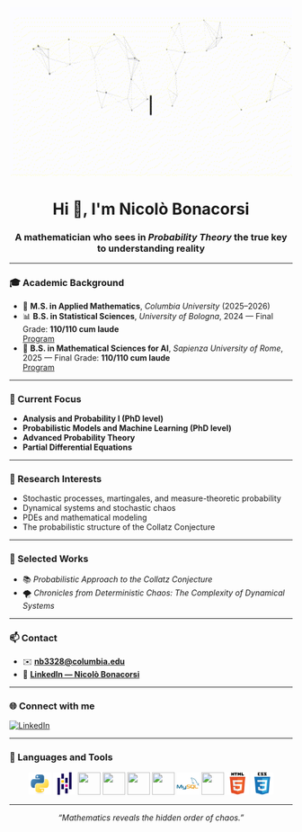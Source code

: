 <p align="center">
  <img src="gifmia.gif" alt="GitHub GIF" width="800" height="300">
</p>

<h1 align="center">Hi 👋, I'm Nicolò Bonacorsi</h1>
<h3 align="center">A mathematician who sees in <em>Probability Theory</em> the true key to understanding reality</h3>

---

### 🎓 Academic Background

- 🎯 **M.S. in Applied Mathematics**, *Columbia University* (2025–2026)
- 📊 **B.S. in Statistical Sciences**, *University of Bologna*, 2024 — Final Grade: <strong>110/110 cum laude</strong>  
  [Program](https://corsi.unibo.it/laurea/ScienzeStatistiche)
- 🤖 **B.S. in Mathematical Sciences for AI**, *Sapienza University of Rome*, 2025 — Final Grade: <strong>110/110 cum laude</strong>  
  [Program](https://corsidilaurea.uniroma1.it/it/course/33593)

---

### 📘 Current Focus

- **Analysis and Probability I (PhD level)**  
- **Probabilistic Models and Machine Learning (PhD level)**  
- **Advanced Probability Theory**  
- **Partial Differential Equations**

---

### 🔬 Research Interests

- Stochastic processes, martingales, and measure-theoretic probability  
- Dynamical systems and stochastic chaos  
- PDEs and mathematical modeling  
- The probabilistic structure of the Collatz Conjecture  

---

### 🧠 Selected Works

- 📚 *Probabilistic Approach to the Collatz Conjecture*  
- 🌪 *Chronicles from Deterministic Chaos: The Complexity of Dynamical Systems*

---

### 📫 Contact

- ✉️ **nb3328@columbia.edu**  
- 💼 [**LinkedIn — Nicolò Bonacorsi**](https://www.linkedin.com/in/nicolò-bonacorsi-237a442a6)

---

### 🌐 Connect with me

<p align="left">
  <a href="https://www.linkedin.com/in/nicolò-bonacorsi-237a442a6" target="_blank">
    <img src="https://raw.githubusercontent.com/rahuldkjain/github-profile-readme-generator/master/src/images/icons/Social/linked-in-alt.svg" alt="LinkedIn" height="40" width="40" />
  </a>
</p>

---

### 🧩 Languages and Tools

<p align="center">
  <a href="https://www.python.org/" target="_blank"><img src="https://raw.githubusercontent.com/devicons/devicon/master/icons/python/python-original.svg" width="40" height="40"/></a>
  <a href="https://pandas.pydata.org/" target="_blank"><img src="https://raw.githubusercontent.com/devicons/devicon/2ae2a900d2f041da66e950e4d48052658d850630/icons/pandas/pandas-original.svg" width="40" height="40"/></a>
  <a href="https://scikit-learn.org/" target="_blank"><img src="https://upload.wikimedia.org/wikipedia/commons/0/05/Scikit_learn_logo_small.svg" width="40" height="40"/></a>
  <a href="https://pytorch.org/" target="_blank"><img src="https://www.vectorlogo.zone/logos/pytorch/pytorch-icon.svg" width="40" height="40"/></a>
  <a href="https://www.tensorflow.org" target="_blank"><img src="https://www.vectorlogo.zone/logos/tensorflow/tensorflow-icon.svg" width="40" height="40"/></a>
  <a href="https://www.mathworks.com/" target="_blank"><img src="https://upload.wikimedia.org/wikipedia/commons/2/21/Matlab_Logo.png" width="40" height="40"/></a>
  <a href="https://www.mysql.com/" target="_blank"><img src="https://raw.githubusercontent.com/devicons/devicon/master/icons/mysql/mysql-original-wordmark.svg" width="40" height="40"/></a>
  <a href="https://opencv.org/" target="_blank"><img src="https://www.vectorlogo.zone/logos/opencv/opencv-icon.svg" width="40" height="40"/></a>
  <a href="https://www.w3.org/html/" target="_blank"><img src="https://raw.githubusercontent.com/devicons/devicon/master/icons/html5/html5-original-wordmark.svg" width="40" height="40"/></a>
  <a href="https://www.w3schools.com/css/" target="_blank"><img src="https://raw.githubusercontent.com/devicons/devicon/master/icons/css3/css3-original-wordmark.svg" width="40" height="40"/></a>
</p>

---

<p align="center">
  <em>“Mathematics reveals the hidden order of chaos.”</em>
</p>
